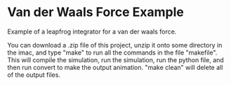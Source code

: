 Van der Waals Force Example
===

Example of a leapfrog integrator for a van der waals force.

You can download a .zip file of this project, unzip it onto some directory in the imac, and type "make" to run all the commands in the file "makefile". This will compile the simulation, run the simulation, run the python file, and then run convert to make the output animation. "make clean" will delete all of the output files. 

